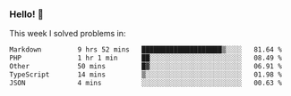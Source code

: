 ### Hello! 👋

This week I solved problems in:

<!--START_SECTION:waka-->

```txt
Markdown         9 hrs 52 mins   ████████████████████▒░░░░   81.64 %
PHP              1 hr 1 min      ██░░░░░░░░░░░░░░░░░░░░░░░   08.49 %
Other            50 mins         █▓░░░░░░░░░░░░░░░░░░░░░░░   06.91 %
TypeScript       14 mins         ▒░░░░░░░░░░░░░░░░░░░░░░░░   01.98 %
JSON             4 mins          ░░░░░░░░░░░░░░░░░░░░░░░░░   00.63 %
```

<!--END_SECTION:waka-->
